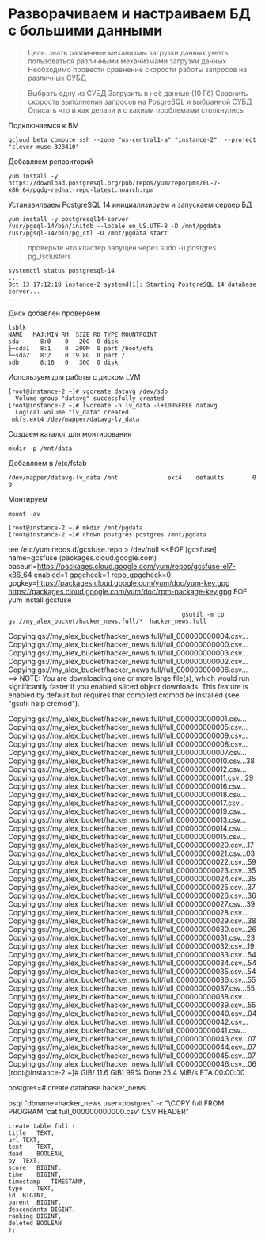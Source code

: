 # Разворачиваем и настраиваем БД с большими данными

>Цель:
>знать различные механизмы загрузки данных
>уметь пользоваться различными механизмами загрузки данных
>Необходимо провести сравнение скорости работы 
>запросов на различных СУБД

>Выбрать одну из СУБД
>Загрузить в неё данные (10 Гб)
>Сравнить скорость выполнения запросов на PosgreSQL и выбранной СУБД
>Описать что и как делали и с какими проблемами столкнулись

Подключаемся к ВМ  
```console
gcloud beta compute ssh --zone "us-central1-a" "instance-2"  --project "clever-muse-328410"
```
Добавляем репозиторий  
```console
yum install -y https://download.postgresql.org/pub/repos/yum/reporpms/EL-7-x86_64/pgdg-redhat-repo-latest.noarch.rpm
```
Устанавилваем PostgreSQL 14 инициализируем и запускаем сервер БД  
```console
yum install -y postgresql14-server
/usr/pgsql-14/bin/initdb --locale en_US.UTF-8 -D /mnt/pgdata
/usr/pgsql-14/bin/pg_ctl -D /mnt/pgdata start
```
>проверьте что кластер запущен через sudo -u postgres pg_lsclusters  

```console
systemctl status postgresql-14
...
Oct 13 17:12:18 instance-2 systemd[1]: Starting PostgreSQL 14 database server...
...
```
Диск добавлен проверяем  
```console
lsblk
NAME   MAJ:MIN RM  SIZE RO TYPE MOUNTPOINT
sda      8:0    0   20G  0 disk
├─sda1   8:1    0  200M  0 part /boot/efi
└─sda2   8:2    0 19.8G  0 part /
sdb      8:16   0   30G  0 disk 
```

Используем для работы с диском LVM  
```console
[root@instance-2 ~]# vgcreate datavg /dev/sdb
  Volume group "datavg" successfully created
[root@instance-2 ~]# lvcreate -n lv_data -l+100%FREE datavg
  Logical volume "lv_data" created.
 mkfs.ext4 /dev/mapper/datavg-lv_data
```
Создаем каталог для монтирования
```console
mkdir -p /mnt/data
```
Добавляем в /etc/fstab  
```console
/dev/mapper/datavg-lv_data /mnt              ext4    defaults        0 0
```
Монтируем  
```console
mount -av
```
```console
[root@instance-2 ~]# mkdir /mnt/pgdata
[root@instance-2 ~]# chown postgres:postgres /mnt/pgdata
```

tee /etc/yum.repos.d/gcsfuse.repo > /dev/null <<EOF
[gcsfuse]
name=gcsfuse (packages.cloud.google.com)
baseurl=https://packages.cloud.google.com/yum/repos/gcsfuse-el7-x86_64
enabled=1
gpgcheck=1
repo_gpgcheck=0
gpgkey=https://packages.cloud.google.com/yum/doc/yum-key.gpg
       https://packages.cloud.google.com/yum/doc/rpm-package-key.gpg
EOF
yum install gcsfuse
                                                    
                                                     gsutil -m cp gs://my_alex_bucket/hacker_news.full/*  hacker_news.full
Copying gs://my_alex_bucket/hacker_news.full/full_000000000004.csv...
Copying gs://my_alex_bucket/hacker_news.full/full_000000000000.csv...
Copying gs://my_alex_bucket/hacker_news.full/full_000000000003.csv...
Copying gs://my_alex_bucket/hacker_news.full/full_000000000002.csv...
Copying gs://my_alex_bucket/hacker_news.full/full_000000000006.csv...
==> NOTE: You are downloading one or more large file(s), which would
run significantly faster if you enabled sliced object downloads. This
feature is enabled by default but requires that compiled crcmod be
installed (see "gsutil help crcmod").

Copying gs://my_alex_bucket/hacker_news.full/full_000000000001.csv...
Copying gs://my_alex_bucket/hacker_news.full/full_000000000005.csv...
Copying gs://my_alex_bucket/hacker_news.full/full_000000000009.csv...
Copying gs://my_alex_bucket/hacker_news.full/full_000000000008.csv...
Copying gs://my_alex_bucket/hacker_news.full/full_000000000007.csv...
Copying gs://my_alex_bucket/hacker_news.full/full_000000000010.csv...38
Copying gs://my_alex_bucket/hacker_news.full/full_000000000012.csv...
Copying gs://my_alex_bucket/hacker_news.full/full_000000000011.csv...29
Copying gs://my_alex_bucket/hacker_news.full/full_000000000016.csv...
Copying gs://my_alex_bucket/hacker_news.full/full_000000000018.csv...
Copying gs://my_alex_bucket/hacker_news.full/full_000000000017.csv...
Copying gs://my_alex_bucket/hacker_news.full/full_000000000019.csv...
Copying gs://my_alex_bucket/hacker_news.full/full_000000000013.csv...
Copying gs://my_alex_bucket/hacker_news.full/full_000000000014.csv...
Copying gs://my_alex_bucket/hacker_news.full/full_000000000015.csv...
Copying gs://my_alex_bucket/hacker_news.full/full_000000000020.csv...17
Copying gs://my_alex_bucket/hacker_news.full/full_000000000021.csv...03
Copying gs://my_alex_bucket/hacker_news.full/full_000000000022.csv...59
Copying gs://my_alex_bucket/hacker_news.full/full_000000000023.csv...35
Copying gs://my_alex_bucket/hacker_news.full/full_000000000024.csv...35
Copying gs://my_alex_bucket/hacker_news.full/full_000000000025.csv...37
Copying gs://my_alex_bucket/hacker_news.full/full_000000000026.csv...36
Copying gs://my_alex_bucket/hacker_news.full/full_000000000027.csv...39
Copying gs://my_alex_bucket/hacker_news.full/full_000000000028.csv...
Copying gs://my_alex_bucket/hacker_news.full/full_000000000029.csv...38
Copying gs://my_alex_bucket/hacker_news.full/full_000000000030.csv...26
Copying gs://my_alex_bucket/hacker_news.full/full_000000000031.csv...23
Copying gs://my_alex_bucket/hacker_news.full/full_000000000032.csv...19
Copying gs://my_alex_bucket/hacker_news.full/full_000000000033.csv...54
Copying gs://my_alex_bucket/hacker_news.full/full_000000000034.csv...54
Copying gs://my_alex_bucket/hacker_news.full/full_000000000035.csv...54
Copying gs://my_alex_bucket/hacker_news.full/full_000000000036.csv...55
Copying gs://my_alex_bucket/hacker_news.full/full_000000000037.csv...55
Copying gs://my_alex_bucket/hacker_news.full/full_000000000038.csv...
Copying gs://my_alex_bucket/hacker_news.full/full_000000000039.csv...55
Copying gs://my_alex_bucket/hacker_news.full/full_000000000040.csv...04
Copying gs://my_alex_bucket/hacker_news.full/full_000000000042.csv...
Copying gs://my_alex_bucket/hacker_news.full/full_000000000041.csv...
Copying gs://my_alex_bucket/hacker_news.full/full_000000000043.csv...07
Copying gs://my_alex_bucket/hacker_news.full/full_000000000044.csv...07
Copying gs://my_alex_bucket/hacker_news.full/full_000000000045.csv...07
Copying gs://my_alex_bucket/hacker_news.full/full_000000000046.csv...06
[root@instance-2 ~]#  GiB/ 11.6 GiB]  99% Done  25.4 MiB/s ETA 00:00:00

postgres=# create database hacker_news
       
psql "dbname=hacker_news user=postgres" -c "\\COPY full FROM PROGRAM 'cat full_000000000000.csv' CSV HEADER"   
```console
create table full (       
title	TEXT,
url	TEXT,
text	TEXT,
dead	BOOLEAN,
by	TEXT,
score	BIGINT,
time	BIGINT,
timestamp	TIMESTAMP,
type	TEXT,
id	BIGINT,
parent	BIGINT,
descendants	BIGINT,
ranking	BIGINT,
deleted	BOOLEAN
);      
```       
